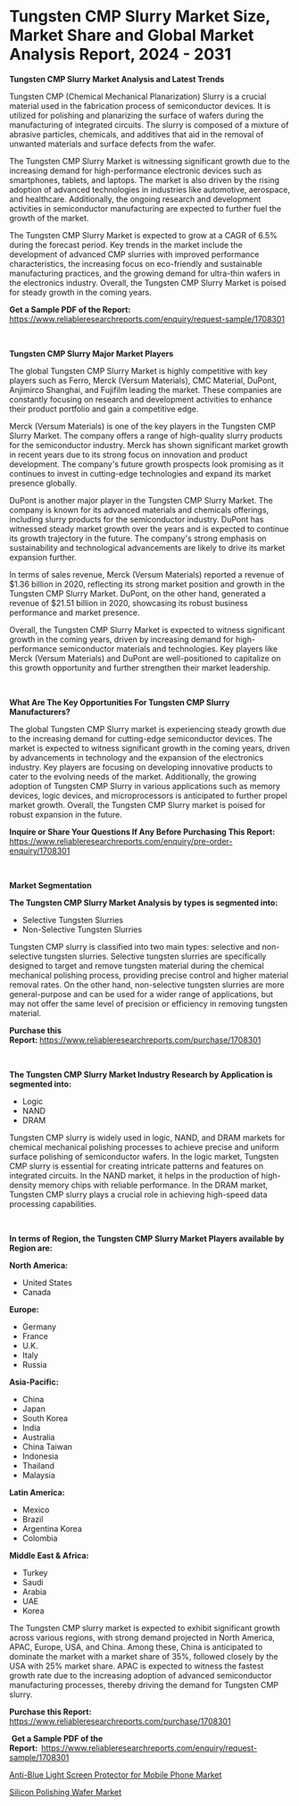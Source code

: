 <p><h1>Tungsten CMP Slurry Market Size, Market Share and Global Market Analysis Report, 2024 - 2031</h1></p><p><strong>Tungsten CMP Slurry Market Analysis and Latest Trends</strong></p>
<p><p>Tungsten CMP (Chemical Mechanical Planarization) Slurry is a crucial material used in the fabrication process of semiconductor devices. It is utilized for polishing and planarizing the surface of wafers during the manufacturing of integrated circuits. The slurry is composed of a mixture of abrasive particles, chemicals, and additives that aid in the removal of unwanted materials and surface defects from the wafer.</p><p>The Tungsten CMP Slurry Market is witnessing significant growth due to the increasing demand for high-performance electronic devices such as smartphones, tablets, and laptops. The market is also driven by the rising adoption of advanced technologies in industries like automotive, aerospace, and healthcare. Additionally, the ongoing research and development activities in semiconductor manufacturing are expected to further fuel the growth of the market.</p><p>The Tungsten CMP Slurry Market is expected to grow at a CAGR of 6.5% during the forecast period. Key trends in the market include the development of advanced CMP slurries with improved performance characteristics, the increasing focus on eco-friendly and sustainable manufacturing practices, and the growing demand for ultra-thin wafers in the electronics industry. Overall, the Tungsten CMP Slurry Market is poised for steady growth in the coming years.</p></p>
<p><strong>Get a Sample PDF of the Report:&nbsp;</strong> <a href="https://www.reliableresearchreports.com/enquiry/request-sample/1708301">https://www.reliableresearchreports.com/enquiry/request-sample/1708301</a></p>
<p>&nbsp;</p>
<p><strong>Tungsten CMP Slurry Major Market Players</strong></p>
<p><p>The global Tungsten CMP Slurry Market is highly competitive with key players such as Ferro, Merck (Versum Materials), CMC Material, DuPont, Anjimirco Shanghai, and Fujifilm leading the market. These companies are constantly focusing on research and development activities to enhance their product portfolio and gain a competitive edge. </p><p>Merck (Versum Materials) is one of the key players in the Tungsten CMP Slurry Market. The company offers a range of high-quality slurry products for the semiconductor industry. Merck has shown significant market growth in recent years due to its strong focus on innovation and product development. The company's future growth prospects look promising as it continues to invest in cutting-edge technologies and expand its market presence globally. </p><p>DuPont is another major player in the Tungsten CMP Slurry Market. The company is known for its advanced materials and chemicals offerings, including slurry products for the semiconductor industry. DuPont has witnessed steady market growth over the years and is expected to continue its growth trajectory in the future. The company's strong emphasis on sustainability and technological advancements are likely to drive its market expansion further.</p><p>In terms of sales revenue, Merck (Versum Materials) reported a revenue of $1.36 billion in 2020, reflecting its strong market position and growth in the Tungsten CMP Slurry Market. DuPont, on the other hand, generated a revenue of $21.51 billion in 2020, showcasing its robust business performance and market presence.</p><p>Overall, the Tungsten CMP Slurry Market is expected to witness significant growth in the coming years, driven by increasing demand for high-performance semiconductor materials and technologies. Key players like Merck (Versum Materials) and DuPont are well-positioned to capitalize on this growth opportunity and further strengthen their market leadership.</p></p>
<p>&nbsp;</p>
<p><strong>What Are The Key Opportunities For Tungsten CMP Slurry Manufacturers?</strong></p>
<p><p>The global Tungsten CMP Slurry market is experiencing steady growth due to the increasing demand for cutting-edge semiconductor devices. The market is expected to witness significant growth in the coming years, driven by advancements in technology and the expansion of the electronics industry. Key players are focusing on developing innovative products to cater to the evolving needs of the market. Additionally, the growing adoption of Tungsten CMP Slurry in various applications such as memory devices, logic devices, and microprocessors is anticipated to further propel market growth. Overall, the Tungsten CMP Slurry market is poised for robust expansion in the future.</p></p>
<p><strong>Inquire or Share Your Questions If Any Before Purchasing This Report:</strong> <a href="https://www.reliableresearchreports.com/enquiry/pre-order-enquiry/1708301">https://www.reliableresearchreports.com/enquiry/pre-order-enquiry/1708301</a></p>
<p>&nbsp;</p>
<p><strong>Market Segmentation</strong></p>
<p><strong>The Tungsten CMP Slurry Market Analysis by types is segmented into:</strong></p>
<p><ul><li>Selective Tungsten Slurries</li><li>Non-Selective Tungsten Slurries</li></ul></p>
<p><p>Tungsten CMP slurry is classified into two main types: selective and non-selective tungsten slurries. Selective tungsten slurries are specifically designed to target and remove tungsten material during the chemical mechanical polishing process, providing precise control and higher material removal rates. On the other hand, non-selective tungsten slurries are more general-purpose and can be used for a wider range of applications, but may not offer the same level of precision or efficiency in removing tungsten material.</p></p>
<p><strong>Purchase this Report:&nbsp;</strong><a href="https://www.reliableresearchreports.com/purchase/1708301">https://www.reliableresearchreports.com/purchase/1708301</a></p>
<p>&nbsp;</p>
<p><strong>The Tungsten CMP Slurry Market Industry Research by Application is segmented into:</strong></p>
<p><ul><li>Logic</li><li>NAND</li><li>DRAM</li></ul></p>
<p><p>Tungsten CMP slurry is widely used in logic, NAND, and DRAM markets for chemical mechanical polishing processes to achieve precise and uniform surface polishing of semiconductor wafers. In the logic market, Tungsten CMP slurry is essential for creating intricate patterns and features on integrated circuits. In the NAND market, it helps in the production of high-density memory chips with reliable performance. In the DRAM market, Tungsten CMP slurry plays a crucial role in achieving high-speed data processing capabilities.</p></p>
<p>&nbsp;</p>
<p><strong>In terms of Region, the Tungsten CMP Slurry Market Players available by Region are:</strong></p>
<p>
    <p> <strong> North America: </strong>
        <ul>
            <li>United States</li>
            <li>Canada</li>
        </ul>
        </p> 
    <p> <strong> Europe: </strong>
        <ul>
            <li>Germany</li>
            <li>France</li>
            <li>U.K.</li>
            <li>Italy</li>
            <li>Russia</li>
        </ul>
        </p> 
    <p> <strong> Asia-Pacific: </strong>
        <ul>
            <li>China</li>
            <li>Japan</li>
            <li>South Korea</li>
            <li>India</li>
            <li>Australia</li>
            <li>China Taiwan</li>
            <li>Indonesia</li>
            <li>Thailand</li>
            <li>Malaysia</li>
        </ul>
        </p> 
    <p> <strong> Latin America: </strong>
        <ul>
            <li>Mexico</li>
            <li>Brazil</li>
            <li>Argentina Korea</li>
            <li>Colombia</li>
        </ul>
        </p> 
    <p> <strong> Middle East & Africa: </strong>
        <ul>
            <li>Turkey</li>
            <li>Saudi</li>
            <li>Arabia</li>
            <li>UAE</li>
            <li>Korea</li>
        </ul>
    </p>
    </p>
<p><p>The Tungsten CMP slurry market is expected to exhibit significant growth across various regions, with strong demand projected in North America, APAC, Europe, USA, and China. Among these, China is anticipated to dominate the market with a market share of 35%, followed closely by the USA with 25% market share. APAC is expected to witness the fastest growth rate due to the increasing adoption of advanced semiconductor manufacturing processes, thereby driving the demand for Tungsten CMP slurry.</p></p>
<p><strong>Purchase this Report: </strong><a href="https://www.reliableresearchreports.com/purchase/1708301">https://www.reliableresearchreports.com/purchase/1708301</a></p>
<p>&nbsp;<strong>Get a Sample PDF of the Report:&nbsp;&nbsp;</strong><a href="https://www.reliableresearchreports.com/enquiry/request-sample/1708301">https://www.reliableresearchreports.com/enquiry/request-sample/1708301</a></p>
<p><strong></strong></p>
<p><p><a href="https://issuu.com/reportprime-2/docs/anti-blue-light-screen-protector-for-mobile-phone-">Anti-Blue Light Screen Protector for Mobile Phone Market</a></p><p><a href="https://issuu.com/reportprime-2/docs/silicon-polishing-wafer-market-size-2030.pptx">Silicon Polishing Wafer Market</a></p></p>